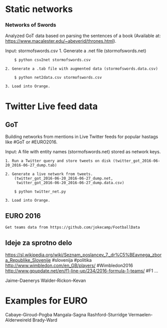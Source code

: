 
# Static networks

### Networks of Swords

Analyzed GoT data based on parsing the sentences of a book (Available at: https://www.macalester.edu/~abeverid/thrones.html).

Input: stormofswords.csv
    1. Generate a .net file (stormofswords.net)

        $ python csv2net stormofswords.csv

    2. Generate a .tab file with augmented data (stormofswords.data.csv)

        $ python net2data.csv stormofswords.csv

    3. Load into Orange.


# Twitter Live feed data

## GoT

Building networks from mentions in Live Twitter feeds for popular hastags like #GoT or #EURO2016.

Input: A file with entity names (stormofswords.net) stored as network keys.

    1. Run a Twitter query and store tweets on disk (twitter_got_2016-06-20_2016-06-27_dump.tab)

    2. Generate a live network from tweets.
        (twitter_got_2016-06-20_2016-06-27_dump.net,
         twitter_got_2016-06-20_2016-06-27_dump.data.csv)

        $ python twitter_net.py

    3. Load into Orange.


## EURO 2016

    Get teams data from https://github.com/jokecamp/FootballData

## Ideje za sprotno delo
https://sl.wikipedia.org/wiki/Seznam_poslancev_7._dr%C5%BEavnega_zbora_Republike_Slovenije #slovenija #politika
http://www.wimbledon.com/en_GB/players/ #Wimbledon2016
http://www.gpupdate.net/en/f1-line-up/234/2016-formula-1-teams/ #F1
...

Jaime-Daenerys
Walder-Rickon-Kevan


# Examples for EURO
Cabaye-Giroud-Pogba
Mangala-Sagna
Rashford-Sturridge
Vermaelen-Alderweireld
Brady-Ward
